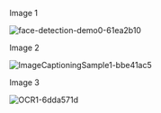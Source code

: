 Image 1

![face-detection-demo0-61ea2b10](https://github.com/YgorCavalheiroOficial/AI_Vision_MA/assets/157850301/1b1aa5c9-6558-4c90-815c-88f7055cec67)

Image 2

![ImageCaptioningSample1-bbe41ac5](https://github.com/YgorCavalheiroOficial/AI_Vision_MA/assets/157850301/a8f27ae3-3bbd-432b-9058-0f907517212b)

Image 3

![OCR1-6dda571d](https://github.com/YgorCavalheiroOficial/AI_Vision_MA/assets/157850301/6ffc1257-81fe-40ab-8101-e7d190249650)

